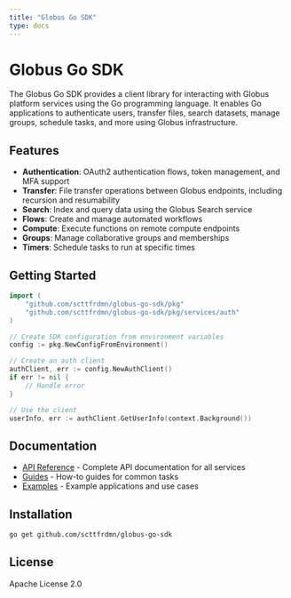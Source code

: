 ```yaml
---
title: "Globus Go SDK"
type: docs
---
```


# Globus Go SDK

The Globus Go SDK provides a client library for interacting with Globus platform services using the Go programming language. It enables Go applications to authenticate users, transfer files, search datasets, manage groups, schedule tasks, and more using Globus infrastructure.

## Features

- **Authentication**: OAuth2 authentication flows, token management, and MFA support
- **Transfer**: File transfer operations between Globus endpoints, including recursion and resumability
- **Search**: Index and query data using the Globus Search service
- **Flows**: Create and manage automated workflows
- **Compute**: Execute functions on remote compute endpoints
- **Groups**: Manage collaborative groups and memberships
- **Timers**: Schedule tasks to run at specific times

## Getting Started

```go
import (
    "github.com/scttfrdmn/globus-go-sdk/pkg"
    "github.com/scttfrdmn/globus-go-sdk/pkg/services/auth"
)

// Create SDK configuration from environment variables
config := pkg.NewConfigFromEnvironment()

// Create an auth client
authClient, err := config.NewAuthClient()
if err != nil {
    // Handle error
}

// Use the client
userInfo, err := authClient.GetUserInfo(context.Background())
```

## Documentation

- [API Reference](/docs/reference/) - Complete API documentation for all services
- [Guides](/docs/guides/) - How-to guides for common tasks
- [Examples](/docs/examples/) - Example applications and use cases

## Installation

```bash
go get github.com/scttfrdmn/globus-go-sdk
```

## License

Apache License 2.0